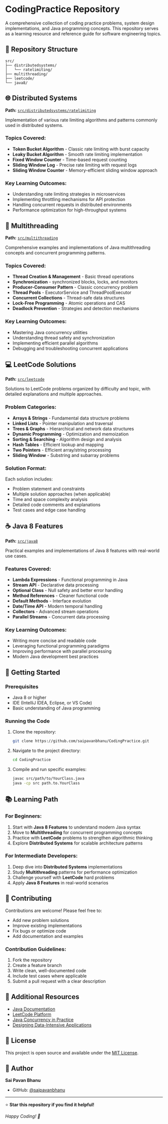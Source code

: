 # CodingPractice Repository

A comprehensive collection of coding practice problems, system design implementations, and Java programming concepts. This repository serves as a learning resource and reference guide for software engineering topics.

## 📁 Repository Structure

```
src/
├── distributedsystems/
│   └── ratelimiting/
├── multithreading/
├── leetcode/
└── java8/
```

## 🌐 Distributed Systems

**Path:** [`src/distributedsystems/ratelimiting`](https://github.com/saipavanbhanu/CodingPractice/tree/master/src/distributedsystems/ratelimiting)

Implementation of various rate limiting algorithms and patterns commonly used in distributed systems.

### Topics Covered:
- **Token Bucket Algorithm** - Classic rate limiting with burst capacity
- **Leaky Bucket Algorithm** - Smooth rate limiting implementation
- **Fixed Window Counter** - Time-based request counting
- **Sliding Window Log** - Precise rate limiting with request logs
- **Sliding Window Counter** - Memory-efficient sliding window approach

### Key Learning Outcomes:
- Understanding rate limiting strategies in microservices
- Implementing throttling mechanisms for API protection
- Handling concurrent requests in distributed environments
- Performance optimization for high-throughput systems

## 🧵 Multithreading

**Path:** [`src/multithreading`](https://github.com/saipavanbhanu/CodingPractice/tree/master/src/multithreading)

Comprehensive examples and implementations of Java multithreading concepts and concurrent programming patterns.

### Topics Covered:
- **Thread Creation & Management** - Basic thread operations
- **Synchronization** - synchronized blocks, locks, and monitors
- **Producer-Consumer Pattern** - Classic concurrency problem
- **Thread Pools** - ExecutorService and ThreadPoolExecutor
- **Concurrent Collections** - Thread-safe data structures
- **Lock-Free Programming** - Atomic operations and CAS
- **Deadlock Prevention** - Strategies and detection mechanisms

### Key Learning Outcomes:
- Mastering Java concurrency utilities
- Understanding thread safety and synchronization
- Implementing efficient parallel algorithms
- Debugging and troubleshooting concurrent applications

## 💻 LeetCode Solutions

**Path:** [`src/leetcode`](https://github.com/saipavanbhanu/CodingPractice/tree/master/src/leetcode)

Solutions to LeetCode problems organized by difficulty and topic, with detailed explanations and multiple approaches.

### Problem Categories:
- **Arrays & Strings** - Fundamental data structure problems
- **Linked Lists** - Pointer manipulation and traversal
- **Trees & Graphs** - Hierarchical and network data structures
- **Dynamic Programming** - Optimization and memoization
- **Sorting & Searching** - Algorithm design and analysis
- **Hash Tables** - Efficient lookup and mapping
- **Two Pointers** - Efficient array/string processing
- **Sliding Window** - Substring and subarray problems

### Solution Format:
Each solution includes:
- Problem statement and constraints
- Multiple solution approaches (when applicable)
- Time and space complexity analysis
- Detailed code comments and explanations
- Test cases and edge case handling

## ☕ Java 8 Features

**Path:** [`src/java8`](https://github.com/saipavanbhanu/CodingPractice/tree/master/src/java8)

Practical examples and implementations of Java 8 features with real-world use cases.

### Features Covered:
- **Lambda Expressions** - Functional programming in Java
- **Stream API** - Declarative data processing
- **Optional Class** - Null safety and better error handling
- **Method References** - Cleaner functional code
- **Default Methods** - Interface evolution
- **Date/Time API** - Modern temporal handling
- **Collectors** - Advanced stream operations
- **Parallel Streams** - Concurrent data processing

### Key Learning Outcomes:
- Writing more concise and readable code
- Leveraging functional programming paradigms
- Improving performance with parallel processing
- Modern Java development best practices

## 🚀 Getting Started

### Prerequisites
- Java 8 or higher
- IDE (IntelliJ IDEA, Eclipse, or VS Code)
- Basic understanding of Java programming

### Running the Code
1. Clone the repository:
   ```bash
   git clone https://github.com/saipavanbhanu/CodingPractice.git
   ```

2. Navigate to the project directory:
   ```bash
   cd CodingPractice
   ```

3. Compile and run specific examples:
   ```bash
   javac src/path/to/YourClass.java
   java -cp src path.to.YourClass
   ```

## 📚 Learning Path

### For Beginners:
1. Start with **Java 8 Features** to understand modern Java syntax
2. Move to **Multithreading** for concurrent programming concepts
3. Practice with **LeetCode** problems to strengthen algorithmic thinking
4. Explore **Distributed Systems** for scalable architecture patterns

### For Intermediate Developers:
1. Deep dive into **Distributed Systems** implementations
2. Study **Multithreading** patterns for performance optimization
3. Challenge yourself with **LeetCode** hard problems
4. Apply **Java 8 Features** in real-world scenarios

## 🤝 Contributing

Contributions are welcome! Please feel free to:
- Add new problem solutions
- Improve existing implementations
- Fix bugs or optimize code
- Add documentation and examples

### Contribution Guidelines:
1. Fork the repository
2. Create a feature branch
3. Write clean, well-documented code
4. Include test cases where applicable
5. Submit a pull request with a clear description

## 📖 Additional Resources

- [Java Documentation](https://docs.oracle.com/javase/8/docs/)
- [LeetCode Platform](https://leetcode.com/)
- [Java Concurrency in Practice](https://jcip.net/)
- [Designing Data-Intensive Applications](https://dataintensive.net/)

## 📝 License

This project is open source and available under the [MIT License](LICENSE).

## 👤 Author

**Sai Pavan Bhanu**
- GitHub: [@saipavanbhanu](https://github.com/saipavanbhanu)

---

⭐ **Star this repository if you find it helpful!**

*Happy Coding! 🚀*

